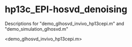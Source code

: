 # hp13c_EPI-hosvd_denoising

Descriptions for "demo_glhosvd_invivo_hp13cepi.m" and "demo_simulation_glhosvd.m"

<demo_glhosvd_invivo_hp13cepi.m>

